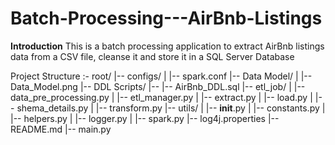 # Batch-Processing---AirBnb-Listings
<b>Introduction</b>
 This is a batch processing application to extract AirBnb listings data from a  CSV file, cleanse it and store it in a SQL Server Database


Project Structure :-
root/
 |-- configs/
 |   |-- spark.conf
 |-- Data Model/
 |   |-- Data_Model.png
 |-- DDL Scripts/
 |-- |-- AirBnb_DDL.sql
 |-- etl_job/
 |   |-- data_pre_processing.py
 |   |-- etl_manager.py
 |   |-- extract.py
 |   |-- load.py
 |   |-- shema_details.py
 |   |-- transform.py
 |-- utils/
 |   |-- __init__.py
 |   |-- constants.py
 |   |-- helpers.py
 |   |-- logger.py
 |   |-- spark.py
 |-- log4j.properties
 |-- README.md
 |-- main.py



